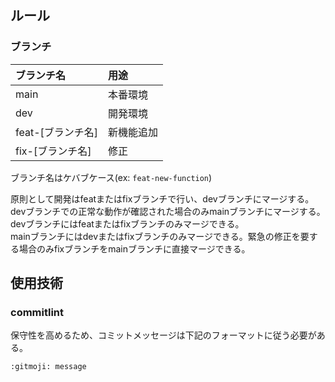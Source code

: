 ## ルール

### ブランチ

| ブランチ名        | 用途       |
| :---------------- | :--------- |
| main              | 本番環境   |
| dev               | 開発環境   |
| feat-[ブランチ名] | 新機能追加 |
| fix-[ブランチ名]  | 修正       |

ブランチ名はケバブケース(ex: `feat-new-function`)

原則として開発はfeatまたはfixブランチで行い、devブランチにマージする。devブランチでの正常な動作が確認された場合のみmainブランチにマージする。
<br>
devブランチにはfeatまたはfixブランチのみマージできる。
<br>
mainブランチにはdevまたはfixブランチのみマージできる。緊急の修正を要する場合のみfixブランチをmainブランチに直接マージできる。

## 使用技術

### commitlint

保守性を高めるため、コミットメッセージは下記のフォーマットに従う必要がある。

```
:gitmoji: message
```
